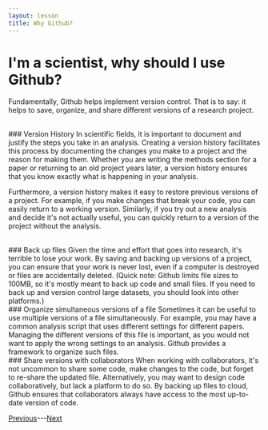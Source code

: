 ```yaml
---
layout: lesson
title: Why Github?
---
```


# I'm a scientist, why should I use Github?

Fundamentally, Github helps implement version control. That is to say: it helps to save, organize, and share different versions of a research project.

<br>
### Version History
In scientific fields, it is important to document and justify the steps you take in an analysis. Creating a version history facilitates this process by documenting the changes you make to a project and the reason for making them. Whether you are writing the methods section for a paper or returning to an old project years later, a version history ensures that you know exactly what is happening in your analysis.

Furthermore, a version history makes it easy to restore previous versions of a project. For example, if you make changes that break your code, you can easily return to a working version. Similarly, if you try out a new analysis and decide it's not actually useful, you can quickly return to a version of the project without the analysis.

<br>
### Back up files
Given the time and effort that goes into research, it's terrible to lose your work. By saving and backing up versions of a project, you can ensure that your work is never lost, even if a computer is destroyed or files are accidentally deleted. (Quick note: Github limits file sizes to 100MB, so it's mostly meant to back up code and small files. If you need to back up and version control large datasets, you should look into other platforms.)

<br>
### Organize simultaneous versions of a file
Sometimes it can be useful to use multiple versions of a file simultaneously. For example, you may have a common analysis script that uses different settings for different papers. Managing the different versions of this file is important, as you would not want to apply the wrong settings to an analysis. Github provides a framework to organize such files.

<br>
### Share versions with collaborators
When working with collaborators, it's not uncommon to share some code, make changes to the code, but forget to re-share the updated file. Alternatively, you may want to design code collaboratively, but lack a platform to do so. By backing up files to cloud, Github ensures that collaborators always have access to the most up-to-date version of code.


[Previous](welcome)---[Next](02-git-vs-github)
